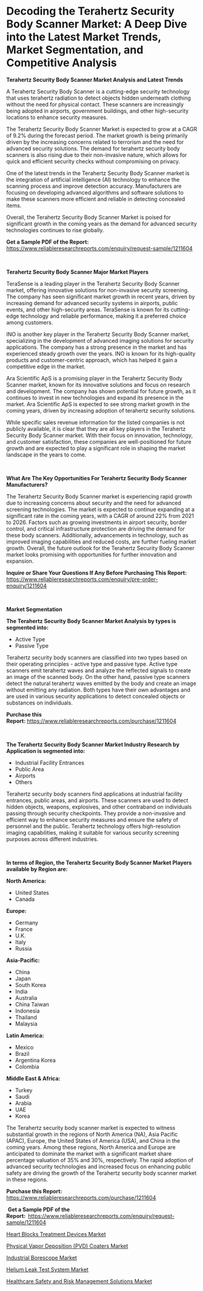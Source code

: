 <p><h1>Decoding the Terahertz Security Body Scanner Market: A Deep Dive into the Latest Market Trends, Market Segmentation, and Competitive Analysis</h1></p><p><strong>Terahertz Security Body Scanner Market Analysis and Latest Trends</strong></p>
<p><p>A Terahertz Security Body Scanner is a cutting-edge security technology that uses terahertz radiation to detect objects hidden underneath clothing without the need for physical contact. These scanners are increasingly being adopted in airports, government buildings, and other high-security locations to enhance security measures.</p><p>The Terahertz Security Body Scanner Market is expected to grow at a CAGR of 9.2% during the forecast period. The market growth is being primarily driven by the increasing concerns related to terrorism and the need for advanced security solutions. The demand for terahertz security body scanners is also rising due to their non-invasive nature, which allows for quick and efficient security checks without compromising on privacy.</p><p>One of the latest trends in the Terahertz Security Body Scanner market is the integration of artificial intelligence (AI) technology to enhance the scanning process and improve detection accuracy. Manufacturers are focusing on developing advanced algorithms and software solutions to make these scanners more efficient and reliable in detecting concealed items.</p><p>Overall, the Terahertz Security Body Scanner Market is poised for significant growth in the coming years as the demand for advanced security technologies continues to rise globally.</p></p>
<p><strong>Get a Sample PDF of the Report:&nbsp;</strong> <a href="https://www.reliableresearchreports.com/enquiry/request-sample/1211604">https://www.reliableresearchreports.com/enquiry/request-sample/1211604</a></p>
<p>&nbsp;</p>
<p><strong>Terahertz Security Body Scanner Major Market Players</strong></p>
<p><p>TeraSense is a leading player in the Terahertz Security Body Scanner market, offering innovative solutions for non-invasive security screening. The company has seen significant market growth in recent years, driven by increasing demand for advanced security systems in airports, public events, and other high-security areas. TeraSense is known for its cutting-edge technology and reliable performance, making it a preferred choice among customers.</p><p>INO is another key player in the Terahertz Security Body Scanner market, specializing in the development of advanced imaging solutions for security applications. The company has a strong presence in the market and has experienced steady growth over the years. INO is known for its high-quality products and customer-centric approach, which has helped it gain a competitive edge in the market.</p><p>Ara Scientific ApS is a promising player in the Terahertz Security Body Scanner market, known for its innovative solutions and focus on research and development. The company has shown potential for future growth, as it continues to invest in new technologies and expand its presence in the market. Ara Scientific ApS is expected to see strong market growth in the coming years, driven by increasing adoption of terahertz security solutions.</p><p>While specific sales revenue information for the listed companies is not publicly available, it is clear that they are all key players in the Terahertz Security Body Scanner market. With their focus on innovation, technology, and customer satisfaction, these companies are well-positioned for future growth and are expected to play a significant role in shaping the market landscape in the years to come.</p></p>
<p>&nbsp;</p>
<p><strong>What Are The Key Opportunities For Terahertz Security Body Scanner Manufacturers?</strong></p>
<p><p>The Terahertz Security Body Scanner market is experiencing rapid growth due to increasing concerns about security and the need for advanced screening technologies. The market is expected to continue expanding at a significant rate in the coming years, with a CAGR of around 22% from 2021 to 2026. Factors such as growing investments in airport security, border control, and critical infrastructure protection are driving the demand for these body scanners. Additionally, advancements in technology, such as improved imaging capabilities and reduced costs, are further fueling market growth. Overall, the future outlook for the Terahertz Security Body Scanner market looks promising with opportunities for further innovation and expansion.</p></p>
<p><strong>Inquire or Share Your Questions If Any Before Purchasing This Report:</strong> <a href="https://www.reliableresearchreports.com/enquiry/pre-order-enquiry/1211604">https://www.reliableresearchreports.com/enquiry/pre-order-enquiry/1211604</a></p>
<p>&nbsp;</p>
<p><strong>Market Segmentation</strong></p>
<p><strong>The Terahertz Security Body Scanner Market Analysis by types is segmented into:</strong></p>
<p><ul><li>Active Type</li><li>Passive Type</li></ul></p>
<p><p>Terahertz security body scanners are classified into two types based on their operating principles - active type and passive type. Active type scanners emit terahertz waves and analyze the reflected signals to create an image of the scanned body. On the other hand, passive type scanners detect the natural terahertz waves emitted by the body and create an image without emitting any radiation. Both types have their own advantages and are used in various security applications to detect concealed objects or substances on individuals.</p></p>
<p><strong>Purchase this Report:&nbsp;</strong><a href="https://www.reliableresearchreports.com/purchase/1211604">https://www.reliableresearchreports.com/purchase/1211604</a></p>
<p>&nbsp;</p>
<p><strong>The Terahertz Security Body Scanner Market Industry Research by Application is segmented into:</strong></p>
<p><ul><li>Industrial Facility Entrances</li><li>Public Area</li><li>Airports</li><li>Others</li></ul></p>
<p><p>Terahertz security body scanners find applications at industrial facility entrances, public areas, and airports. These scanners are used to detect hidden objects, weapons, explosives, and other contraband on individuals passing through security checkpoints. They provide a non-invasive and efficient way to enhance security measures and ensure the safety of personnel and the public. Terahertz technology offers high-resolution imaging capabilities, making it suitable for various security screening purposes across different industries.</p></p>
<p>&nbsp;</p>
<p><strong>In terms of Region, the Terahertz Security Body Scanner Market Players available by Region are:</strong></p>
<p>
    <p> <strong> North America: </strong>
        <ul>
            <li>United States</li>
            <li>Canada</li>
        </ul>
        </p> 
    <p> <strong> Europe: </strong>
        <ul>
            <li>Germany</li>
            <li>France</li>
            <li>U.K.</li>
            <li>Italy</li>
            <li>Russia</li>
        </ul>
        </p> 
    <p> <strong> Asia-Pacific: </strong>
        <ul>
            <li>China</li>
            <li>Japan</li>
            <li>South Korea</li>
            <li>India</li>
            <li>Australia</li>
            <li>China Taiwan</li>
            <li>Indonesia</li>
            <li>Thailand</li>
            <li>Malaysia</li>
        </ul>
        </p> 
    <p> <strong> Latin America: </strong>
        <ul>
            <li>Mexico</li>
            <li>Brazil</li>
            <li>Argentina Korea</li>
            <li>Colombia</li>
        </ul>
        </p> 
    <p> <strong> Middle East & Africa: </strong>
        <ul>
            <li>Turkey</li>
            <li>Saudi</li>
            <li>Arabia</li>
            <li>UAE</li>
            <li>Korea</li>
        </ul>
    </p>
    </p>
<p><p>The Terahertz security body scanner market is expected to witness substantial growth in the regions of North America (NA), Asia Pacific (APAC), Europe, the United States of America (USA), and China in the coming years. Among these regions, North America and Europe are anticipated to dominate the market with a significant market share percentage valuation of 35% and 30%, respectively. The rapid adoption of advanced security technologies and increased focus on enhancing public safety are driving the growth of the Terahertz security body scanner market in these regions.</p></p>
<p><strong>Purchase this Report: </strong><a href="https://www.reliableresearchreports.com/purchase/1211604">https://www.reliableresearchreports.com/purchase/1211604</a></p>
<p>&nbsp;<strong>Get a Sample PDF of the Report:&nbsp;&nbsp;</strong><a href="https://www.reliableresearchreports.com/enquiry/request-sample/1211604">https://www.reliableresearchreports.com/enquiry/request-sample/1211604</a></p>
<p><strong></strong></p>
<p><p><a href="https://medium.com/@damionrunte/decoding-heart-blocks-treatment-devices-market-metrics-market-share-trends-and-growth-patterns-28864aeae7c0">Heart Blocks Treatment Devices Market</a></p><p><a href="https://github.com/vimar16th/Market-Research-Report-List-3/blob/main/physical-vapor-deposition-pvd-coaters-market.md">Physical Vapor Deposition (PVD) Coaters Market</a></p><p><a href="https://github.com/JameTravis/Market-Research-Report-List-3/blob/main/industrial-borescope-market.md">Industrial Borescope Market</a></p><p><a href="https://medium.com/@damionrunte/helium-leak-test-system-market-size-reveals-the-best-marketing-channels-in-global-industry-e525572c41b3">Helium Leak Test System Market</a></p><p><a href="https://medium.com/@damionrunte/healthcare-safety-and-risk-management-solutions-nbsp-market-focuses-on-market-share-size-and-62ab014c37b6">Healthcare Safety and Risk Management Solutions Market</a></p></p>